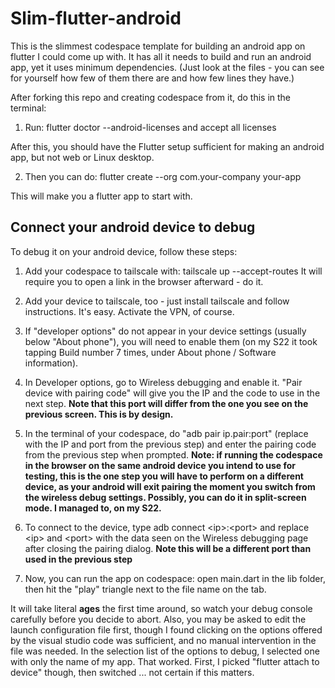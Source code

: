 # Slim-flutter-android

This is the slimmest codespace template for building an android app on flutter I could come up with. It has all it needs to build and run an android app, yet it uses minimum dependencies. (Just look at the files - you can see for yourself how few of them there are and how few lines they have.)

After forking this repo and creating codespace from it, do this in the terminal:

1. Run:
flutter doctor --android-licenses
and accept all licenses

After this, you should have the Flutter setup sufficient for making an android app, but not web or Linux desktop.

2. Then you can do:
flutter create --org com.your-company your-app

This will make you a flutter app to start with.

## Connect your android device to debug

To debug it on your android device, follow these steps:

1. Add your codespace to tailscale with:
tailscale up --accept-routes
It will require you to open a link in the browser afterward - do it.

2. Add your device to tailscale, too - just install tailscale and follow instructions. It's easy. Activate the VPN, of course.

3. If "developer options" do not appear in your device settings (usually below "About phone"), you will need to enable them (on my S22 it took tapping Build number 7 times, under About phone / Software information).

4. In Developer options, go to Wireless debugging and enable it. "Pair device with pairing code" will give you the IP and the code to use in the next step. **Note that this port will differ from the one  you see on the previous screen. This is by design.**

5. In the terminal of your codespace, do "adb pair ip.pair:port" (replace with the IP and port from the previous step) and enter the pairing code from the previous step when prompted. **Note: if running the codespace in the browser on the same android device you intend to use for testing, this is the one step you will have to perform on a different device, as your android will exit pairing the moment you switch from the wireless debug settings. Possibly, you can do it in split-screen mode. I managed to, on my S22.**

6. To connect to the device, type adb connect \<ip\>:\<port\> and replace \<ip\> and \<port\> with the data seen on the Wireless debugging page after closing the pairing dialog. **Note this will be a different port than used in the previous step** 

7. Now, you can run the app on codespace: open main.dart in the lib folder, then hit the "play" triangle next to the file name on the tab.

It will take literal **ages** the first time around, so watch your debug console carefully before you decide to abort. Also, you may be asked to edit the launch configuration file first, though I found clicking on the options offered by the visual studio code was sufficient, and no manual intervention in the file was needed. In the selection list of the options to debug, I selected one with only the name of my app. That worked. First, I picked "flutter attach to device" though, then switched ... not certain if this matters.
